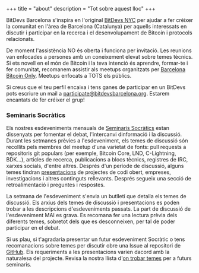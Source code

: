 +++
title = "about"
description = "Tot sobre aquest lloc"
+++

BitDevs Barcelona s'inspira en l'original [BitDevs NYC] per ajudar a fer créixer la comunitat en l'àrea de Barcelona (Catalunya) per aquells interessats en discutir i participar en la recerca i el desenvolupament de Bitcoin i protocols relacionats.

De moment l'assistència NO és oberta i funciona per invitació. Les reunions van enfocades a persones amb un coneixement elevat sobre temes tècnics. Si ets novell en el món de Bitcoin i la teva intenció és aprendre, formar-te i fer comunitat, recomanem assistir als meetups organitzats per [Barcelona Bitcoin Only]. Meetups enfocats a TOTS els públics.

Si creus que el teu perfil encaixa i tens ganes de participar en un BitDevs pots escriure un mail a [participate@bitdevsbarcelona.org](mailito:participate@bitdevsbarcelona.org). Estarem encantats de fer créixer el grup!

### Seminaris Socràtics

Els nostres esdeveniments mensuals de [Seminaris Socràtics] estan dissenyats per
fomentar el debat, l'intercanvi dinformació i la discussió. Durant les setmanes
 prèvies a l'esdeveniment, els temes de discussió són recollits pels
membres del meetup d'una varietat de fonts: pull requests a repositoris
git populars (per exemple, Bitcoin Core, LND, C-Lightning, BDK...), articles de recerca,
 publicacions a blocs tècnics, registres de IRC, xarxes socials, d'entre altres. 
 Després d'un període de discussió, alguns temes tindran
[presentacions](https://bitdevs.org/presenter-guidelines/) de projectes de
codi obert, empreses, investigacions i altres continguts rellevants. Després
segueix una secció de retroalimentació i preguntes i respostes.

La setmana de l'esdeveniment s'envia un butlletí que detalla els temes de discussió. Els
arxius dels temes de discussió i presentacions es poden trobar a les
descripcions d'esdeveniments passats. La part de discussió de l'esdeveniment MAI es
grava. Es recomana fer una lectura prèvia dels diferents temes, sobretot dels que es
 desconneixen, per tal de poder participar en el debat.

Si us plau, si t'agradaria presentar un futur esdeveniment Socràtic o tens
recomanacions sobre temes per discutir obre una Issue al repositori
de [GitHub]. Els requeriments a les presentacions varien dacord
amb la naturalesa del projecte. Revisa la nostra llista d'[on trobar temes]
per a futurs seminaris.

[Seminaris Socràtics]: https://en.wikipedia.org/wiki/Socratic_method#Socratic_seminar
[GitHub]: https://github.com/Bit-Devs-Barcelona/bit-devs-barcelona.github.io/issues
[BitDevs NYC]: https://bitdevs.org
[on trobar temes]: /about/find-topics
[Barcelona Bitcoin Only]: https://x.com/bcnbitcoinonly
